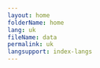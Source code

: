 ```yaml
---
layout: home
folderName: home
lang: uk
fileName: data
permalink: uk
langsupport: index-langs
---
```

